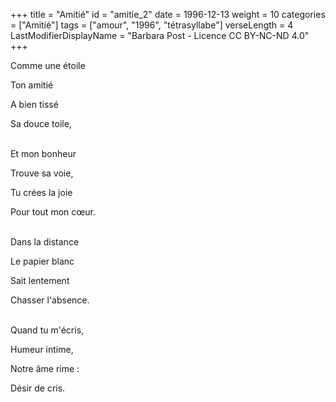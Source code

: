 +++
title = "Amitié"
id = "amitie_2"
date = 1996-12-13
weight = 10
categories = ["Amitié"]
tags = ["amour", "1996", "tétrasyllabe"]
verseLength = 4
LastModifierDisplayName = "Barbara Post - Licence CC BY-NC-ND 4.0"
+++

Comme une étoile

Ton amitié

A bien tissé

Sa douce toile,

 \
Et mon bonheur

Trouve sa voie,

Tu crées la joie

Pour tout mon cœur.

 \
Dans la distance

Le papier blanc

Sait lentement

Chasser l'absence.

 \
Quand tu m'écris,

Humeur intime,

Notre âme rime :

Désir de cris.
